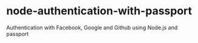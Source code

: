 # node-authentication-with-passport
Authentication with Facebook, Google and Github using Node.js and passport
